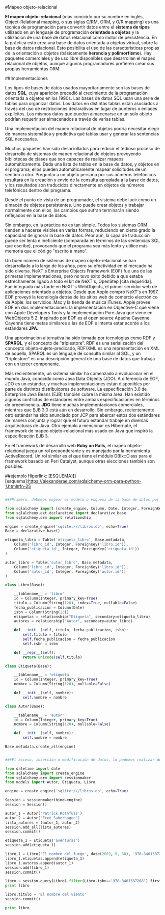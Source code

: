 #Mapeo objeto-relacional

**El mapeo objeto-relacional** (más conocido por su nombre en inglés, Object-Relational mapping, o sus siglas O/RM, ORM, y O/R mapping) es una técnica de programación para convertir datos entre el **sistema de tipos** utilizado en un lenguaje de programación **orientado a objetos** y la utilización de una base de datos relacional como motor de persistencia. En la práctica esto crea una base de datos orientada a objetos virtual, sobre la base de datos relacional. Esto posibilita el uso de las características propias de la orientación a objetos (básicamente **herencia y polimorfismo**). Hay paquetes comerciales y de uso libre disponibles que desarrollan el mapeo relacional de objetos, aunque algunos programadores prefieren crear sus propias herramientas ORM.

##Implementaciones

Los tipos de bases de datos usados mayoritariamente son las bases de datos **SQL**, cuya aparición precedió al crecimiento de la programación orientada a objetos en los 1990s. Las bases de datos SQL usan una serie de tablas para organizar datos. Los datos en distintas tablas están asociados a través del uso de restricciones declarativas en lugar de punteros o enlaces explícitos. Los mismos datos que pueden almacenarse en un solo objeto podrían requerir ser almacenados a través de varias tablas.

Una implementación del mapeo relacional de objetos podría necesitar elegir de manera sistemática y predictiva qué tablas usar y generar las sentencias SQL necesarias.

Muchos paquetes han sido desarrollados para reducir el tedioso proceso de desarrollo de sistemas de mapeo relacional de objetos proveyendo bibliotecas de clases que son capaces de realizar mapeos automáticamente. Dada una lista de tablas en la base de datos, y objetos en el programa, ellos pueden automáticamente mapear solicitudes de un sentido a otro. Preguntar a un objeto persona por sus números telefónicos resultará en la creación y envío de la consulta apropiada a la base de datos, y los resultados son traducidos directamente en objetos de números telefónicos dentro del programa.

Desde el punto de vista de un programador, el sistema debe lucir como un almacén de objetos persistentes. Uno puede crear objetos y trabajar normalmente con ellos, los cambios que sufran terminarán siendo reflejados en la base de datos.

Sin embargo, en la práctica no es tan simple. Todos los sistemas ORM tienden a hacerse visibles en varias formas, reduciendo en cierto grado la capacidad de ignorar la base de datos. Peor aún, la capa de traducción puede ser lenta e ineficiente (comparada en términos de las sentencias SQL que escribe), provocando que el programa sea más lento y utilice más memoria que el código "escrito a mano".

Un buen número de sistemas de mapeo objeto-relacional se han desarrollado a lo largo de los años, pero su efectividad en el mercado ha sido diversa. NeXT's Enterprise Objects Framework (EOF) fue una de las primeras implementaciones, pero no tuvo éxito debido a que estaba estrechamente ligado a todo el kit de NeXT's, OpenStep [cita requerida]. Fue integrado más tarde en NeXT's WebObjects, el primer servidor web de aplicaciones orientado a objetos. Desde que Apple compró NeXT's en 1997, EOF proveyó la tecnología detrás de los sitios web de comercio electrónico de Apple: los servicios .Mac y la tienda de música iTunes. Apple provee EOF en dos implementaciones: la implementación en Objective-C que viene con Apple Developers Tools y la implementación Pure Java que viene en WebObjects 5.2. Inspirado por EOF es el open source Apache Cayenne. Cayenne tiene metas similares a las de EOF e intenta estar acorde a los estándares **JPA**.

Una aproximación alternativa ha sido tomada por tecnologías como RDF y **SPARQL**, y el concepto de "triplestore". RDF es una serialización del concepto objeto-sujeto-predicado, RDF/XML es una representación en XML de aquello, SPARQL es un lenguaje de consulta similar al SQL, y un "triplestore" es una descripción general de una base de datos que trabaja con un tercer componente.

Más recientemente, un sistema similar ha comenzado a evolucionar en el mundo Java, conocido como Java Data Objects (JDO). A diferencia de EOF, JDO es un estándar, y muchas implementaciones están disponibles por parte de distintos distribuidores de software. La especificación 3.0 de Enterprise Java Beans (EJB) también cubre la misma área. Han existido algunos conflictos de estándares entre ambas especificaciones en términos de preeminencia. **JDO** tiene muchas implementaciones comerciales, mientras que EJB 3.0 está aún en desarrollo. Sin embargo, recientemente otro estándar ha sido anunciado por JCP para abarcar estos dos estándares de manera conjunta y lograr que el futuro estándar trabaje en diversas arquitecturas de Java. Otro ejemplo a mencionar es Hibernate, el framework de mapeo objeto-relacional más usado en Java que inspiró la especificación EJB 3.

En el framework de desarrollo web **Ruby on Rails**, el mapeo objeto-relacional juega un rol preponderante y es manejado por la herramienta ActiveRecord. Un rol similar es el que tiene el módulo DBIx::Class para el framework basado en Perl Catalyst, aunque otras elecciones también son posibles.

##ejemplo
Hiperlink: [ESQUEMA][]
[esquema]:https://alexanderae.com/sqlalchemy-orm-para-python-1.html#fn-2S

```Python

###Primero, debemos mapear el modelo o esquema de la base de datos por medio de sqlalchemy, para lo cual escribí lo siguiente en un archivo al que llamé models.py:

from sqlalchemy import (create_engine, Column, Date, Integer, ForeignKey,String, Table)
from sqlalchemy.ext.declarative import declarative_base
from sqlalchemy.orm import relationship

engine = create_engine('sqlite:///libros.db', echo=True)
Base = declarative_base()

etiqueta_libro = Table('etiqueta_libro', Base.metadata,
    Column('libro_id', Integer, ForeignKey('libro.id')),
    Column('etiqueta_id', Integer, ForeignKey('etiqueta.id'))
)

autor_libro = Table('autor_libro', Base.metadata,
    Column('libro_id', Integer, ForeignKey('libro.id')),
    Column('autor_id', Integer, ForeignKey('autor.id'))
)

class Libro(Base):

    __tablename__ = 'libro'
    id = Column(Integer, primary_key=True)
    titulo = Column(String(120), index=True, nullable=False)
    fecha_publicacion = Column(Date)
    isbn = Column(String(13))
    etiquetas = relationship("Etiqueta", secondary=etiqueta_libro)
    autores = relationship("Autor", secondary=autor_libro)

    def __init__(self, titulo, fecha_publicacion, isbn):
        self.titulo = titulo
        self.fecha_publicacion = fecha_publicacion
        self.isbn = isbn

    def __repr__(self):
        return unicode(self.titulo)

class Etiqueta(Base):

    __tablename__ = 'etiqueta'
    id = Column(Integer, primary_key=True)
    nombre = Column(String(120), nullable=False)

    def __init__(self, nombre):
        self.nombre = nombre

class Autor(Base):

    __tablename__ = 'autor'
    id = Column(Integer, primary_key=True)
    nombre = Column(String(120), nullable=False)

    def __init__(self, nombre):
        self.nombre = nombre

Base.metadata.create_all(engine)

```
```Python

###El acceso, inserción o modificación de datos, lo podemos realizar de la siguiente manera:

from datetime import date
from sqlalchemy import create_engine
from sqlalchemy.orm import sessionmaker
from models import Autor, Etiqueta, Libro

engine = create_engine('sqlite:///libros.db', echo=True)

Session = sessionmaker(bind=engine)
session = Session()

autor_1 = Autor('Patrick Rothfuss')
autor_2 = Autor('Fred Saberhagen')
lista_autores = (autor_1, autor_2)
session.add_all(lista_autores)
session.commit()

etiqueta_1 = Etiqueta('aventuras')
session.add(etiqueta_1)

libro_1 = Libro('El nombre del fuego', date(2009, 5, 30), '978-8401337208')
libro_1.etiquetas.append(etiqueta_1)
libro_1.autores.append(autor_1)
session.add(libro_1)
session.commit()

libro = session.query(Libro).filter(Libro.isbn=='978-8401337208').first()
print libro

libro.titulo = 'El nombre del viento'
session.commit()

print libro

```
